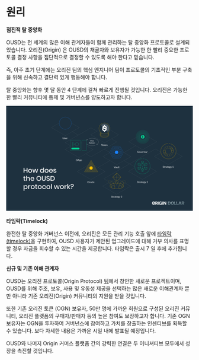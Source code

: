 # 원리

**점진적 탈 중앙화**

OUSD는 전 세계의 많은 이해 관계자들이 함께 관리하는 탈 중앙화 프로토콜로 설계되었습니다. 오리진\(Origin\) 은 OUSD의 채굴자와 보유자가 가능한 한 빨리 중요한 프로토콜 결정 사항을 집단적으로 결정할 수 있도록 해야 한다고 믿습니다.

즉, 아주 초기 단계에는 오리진 팀의 핵심 엔지니어 팀이 프로토콜의 기초적인 부분 구축을 위해 신속하고 결단력 있게 행동해야 합니다.

탈 중앙화는 향후 몇 달 동안 4 단계에 걸쳐 빠르게 진행될 것입니다. 오리진은 가능한 한 빨리 커뮤니티에 통제 및 거버넌스를 양도하고자 합니다.

![](../.gitbook/assets/ousd_docs_graphics_3.png)

**타임락\(Timelock\)**

완전한 탈 중앙화 거버넌스 이전에, 오리진은 모든 관리 기능 호출 앞에 [타임락\(timelock\)](../undefined-1/api/timelock-1.md)을 구현하여, OUSD 사용자가 제안된 업그레이드에 대해 거부 의사를 표명할 경우 자금을 회수할 수 있는 시간을 제공합니다. 타임락은 출시 7 일 후에 추가됩니다.

**신규 및 기존 이해 관계자**

OUSD는 오리진 프로토콜\(Origin Protocol\) [팀](https://github.com/oplabs/origin-dollar-docs/tree/1b25aae6a865693ce779a13933fabfeb95c66595/governance/www.originprotocol.com/team/README.md)에서 창안한 새로운 프로젝트이며, OUSD를 위해 주조, 보유, 사용 및 유동성 제공을 선택하는 많은 새로운 이해관계자 뿐만 아니라 기존 오리진\(Origin\) 커뮤니티의 지원을 받을 것입니다.

또한 기존 오리진 토큰 \(OGN\) 보유자, 50만 명에 가까운 회원으로 구성된 오리진 커뮤니티, 오리진 플랫폼의 구매자/판매자 등의 높은 참여도 보장하고자 합니다. 기존 OGN 보유자는 OGN을 투자하여 거버넌스에 참여하고 가치를 창출하는 인센티브를 획득할 수 있습니다. 보다 자세한 내용은 가까운 시일 내에 발표될 예정입니다.

OUSD와 나머지 Origin 커머스 플랫폼 간의 강력한 연결은 두 이니셔티브 모두에서 성장을 촉진할 것입니다.

